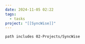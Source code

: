 ```yaml
---
date: 2024-11-05 02:22
tags:
  - tasks
project: "[[SyncWise]]"
---
```



```tasks
path includes 02-Projects/SyncWise
```
